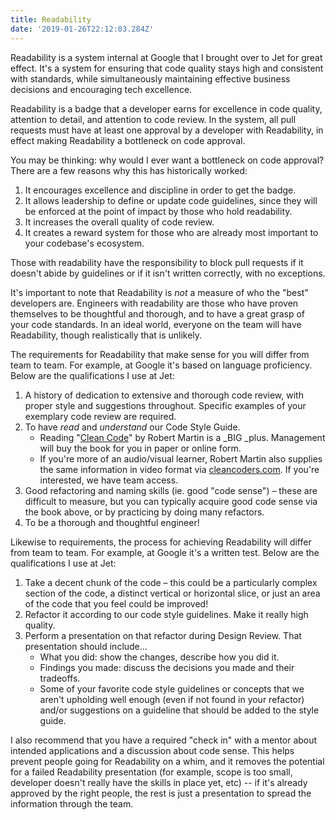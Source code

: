 ```yaml
---
title: Readability
date: '2019-01-26T22:12:03.284Z'
---
```


Readability is a system internal at Google that I brought over to Jet for great effect. It's a system for ensuring that code quality stays high and consistent with standards, while simultaneously maintaining effective business decisions and encouraging tech excellence.

Readability is a badge that a developer earns for excellence in code quality, attention to detail, and attention to code review. In the system, all pull requests must have at least one approval by a developer with Readability, in effect making Readability a bottleneck on code approval.

You may be thinking: why would I ever want a bottleneck on code approval? There are a few reasons why this has historically worked:

1. It encourages excellence and discipline in order to get the badge.
2. It allows leadership to define or update code guidelines, since they will be enforced at the point of impact by those who hold readability.
3. It increases the overall quality of code review.
4. It creates a reward system for those who are already most important to your codebase's ecosystem.

Those with readability have the responsibility to block pull requests if it doesn't abide by guidelines or if it isn't written correctly, with no exceptions.

It's important to note that Readability is *not* a measure of who the "best" developers are. Engineers with readability are those who have proven themselves to be thoughtful and thorough, and to have a great grasp of your code standards. In an ideal world, everyone on the team will have Readability, though realistically that is unlikely.

The requirements for Readability that make sense for you will differ from team to team. For example, at Google it's based on language proficiency. Below are the qualifications I use at Jet:

1. A history of dedication to extensive and thorough code review, with proper style and suggestions throughout. Specific examples of your exemplary code review are required.
2. To have _read_ and _understand_ our Code Style Guide.
   - Reading "[Clean Code](https://www.amazon.com/Clean-Code-Handbook-Software-Craftsmanship-ebook/dp/B001GSTOAM)" by Robert Martin is a \_BIG _plus. Management will buy the book for you in paper or online form.
   - If you're more of an audio/visual learner, Robert Martin also supplies the same information in video format via [cleancoders.com](https://cleancoders.com/videos/clean-code). If you're interested, we have team access.
3. Good refactoring and naming skills (ie. good "code sense") – these are difficult to measure, but you can typically acquire good code sense via the book above, or by practicing by doing many refactors.
4. To be a thorough and thoughtful engineer!

Likewise to requirements, the process for achieving Readability will differ from team to team. For example, at Google it's a written test. Below are the qualifications I use at Jet:

1. Take a decent chunk of the code – this could be a particularly complex section of the code, a distinct vertical or horizontal slice, or just an area of the code that you feel could be improved!
2. Refactor it according to our code style guidelines. Make it really high quality.
3. Perform a presentation on that refactor during Design Review. That presentation should include...
   - What you did: show the changes, describe how you did it.
   - Findings you made: discuss the decisions you made and their tradeoffs.
   - Some of your favorite code style guidelines or concepts that we aren't upholding well enough (even if not found in your refactor) and/or suggestions on a guideline that should be added to the style guide.

I also recommend that you have a required "check in" with a mentor about intended applications and a discussion about code sense. This helps prevent people going for Readability on a whim, and it removes the potential for a failed Readability presentation (for example, scope is too small, developer doesn't really have the skills in place yet, etc) -- if it's already approved by the right people, the rest is just a presentation to spread the information through the team.
